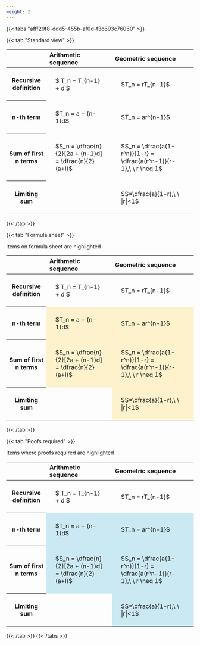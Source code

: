 ```yaml
---
weight: 2
---
```


{{< tabs "afff29f8-ddd5-455b-af0d-f3c693c76060" >}}

{{< tab "Standard view" >}}

<style type="text/css">
#T_18ade th.col_heading {
  text-align: left;
  font-size: 1em;
}
#T_18ade td {
  text-align: left;
  font-size: 1em;
  padding: 1.5em;
}
</style>
<table id="T_18ade">
  <thead>
    <tr>
      <th class="blank level0" >&nbsp;</th>
      <th id="T_18ade_level0_col0" class="col_heading level0 col0" >Arithmetic sequence</th>
      <th id="T_18ade_level0_col1" class="col_heading level0 col1" >Geometric sequence</th>
    </tr>
  </thead>
  <tbody>
    <tr>
      <th id="T_18ade_level0_row0" class="row_heading level0 row0" >Recursive definition</th>
      <td id="T_18ade_row0_col0" class="data row0 col0" >$ T_n = T_{n-1} + d $</td>
      <td id="T_18ade_row0_col1" class="data row0 col1" >$T_n = rT_{n-1}$</td>
    </tr>
    <tr>
      <th id="T_18ade_level0_row1" class="row_heading level0 row1" >n-th term</th>
      <td id="T_18ade_row1_col0" class="data row1 col0" >$T_n = a + (n-1)d$</td>
      <td id="T_18ade_row1_col1" class="data row1 col1" >$T_n = ar^{n-1}$</td>
    </tr>
    <tr>
      <th id="T_18ade_level0_row2" class="row_heading level0 row2" >Sum of first n terms</th>
      <td id="T_18ade_row2_col0" class="data row2 col0" >$S_n = \dfrac{n}{2}[2a + (n-1)d] = \dfrac{n}{2}(a+l)$</td>
      <td id="T_18ade_row2_col1" class="data row2 col1" >$S_n = \dfrac{a(1-r^n)}{1-r} = \dfrac{a(r^n-1)}{r-1},\ \  r \neq 1$</td>
    </tr>
    <tr>
      <th id="T_18ade_level0_row3" class="row_heading level0 row3" >Limiting sum</th>
      <td id="T_18ade_row3_col0" class="data row3 col0" ></td>
      <td id="T_18ade_row3_col1" class="data row3 col1" >$S=\dfrac{a}{1-r},\ \ |r|<1$</td>
    </tr>
  </tbody>
</table>
{{< /tab >}}

{{< tab "Formula sheet" >}}

Items on formula sheet are highlighted 
<br>
<style type="text/css">
#T_5d6e9 th.col_heading {
  text-align: left;
  font-size: 1em;
}
#T_5d6e9 td {
  text-align: left;
  font-size: 1em;
  padding: 1.5em;
}
#T_5d6e9_row0_col0, #T_5d6e9_row0_col1, #T_5d6e9_row3_col0 {
  background-color: rgba(0,0,0,0);
}
#T_5d6e9_row1_col0, #T_5d6e9_row1_col1, #T_5d6e9_row2_col0, #T_5d6e9_row2_col1, #T_5d6e9_row3_col1 {
  background-color: rgba(255,194,10, 0.2);
}
</style>
<table id="T_5d6e9">
  <thead>
    <tr>
      <th class="blank level0" >&nbsp;</th>
      <th id="T_5d6e9_level0_col0" class="col_heading level0 col0" >Arithmetic sequence</th>
      <th id="T_5d6e9_level0_col1" class="col_heading level0 col1" >Geometric sequence</th>
    </tr>
  </thead>
  <tbody>
    <tr>
      <th id="T_5d6e9_level0_row0" class="row_heading level0 row0" >Recursive definition</th>
      <td id="T_5d6e9_row0_col0" class="data row0 col0" >$ T_n = T_{n-1} + d $</td>
      <td id="T_5d6e9_row0_col1" class="data row0 col1" >$T_n = rT_{n-1}$</td>
    </tr>
    <tr>
      <th id="T_5d6e9_level0_row1" class="row_heading level0 row1" >n-th term</th>
      <td id="T_5d6e9_row1_col0" class="data row1 col0" >$T_n = a + (n-1)d$</td>
      <td id="T_5d6e9_row1_col1" class="data row1 col1" >$T_n = ar^{n-1}$</td>
    </tr>
    <tr>
      <th id="T_5d6e9_level0_row2" class="row_heading level0 row2" >Sum of first n terms</th>
      <td id="T_5d6e9_row2_col0" class="data row2 col0" >$S_n = \dfrac{n}{2}[2a + (n-1)d] = \dfrac{n}{2}(a+l)$</td>
      <td id="T_5d6e9_row2_col1" class="data row2 col1" >$S_n = \dfrac{a(1-r^n)}{1-r} = \dfrac{a(r^n-1)}{r-1},\ \  r \neq 1$</td>
    </tr>
    <tr>
      <th id="T_5d6e9_level0_row3" class="row_heading level0 row3" >Limiting sum</th>
      <td id="T_5d6e9_row3_col0" class="data row3 col0" ></td>
      <td id="T_5d6e9_row3_col1" class="data row3 col1" >$S=\dfrac{a}{1-r},\ \ |r|<1$</td>
    </tr>
  </tbody>
</table>
{{< /tab >}}

{{< tab "Poofs required" >}}

Items where proofs required are highlighted 
<br>
<style type="text/css">
#T_c0176 th.col_heading {
  text-align: left;
  font-size: 1em;
}
#T_c0176 td {
  text-align: left;
  font-size: 1em;
  padding: 1.5em;
}
#T_c0176_row0_col0, #T_c0176_row0_col1, #T_c0176_row3_col0 {
  background-color: rgba(0,0,0,0);
}
#T_c0176_row1_col0, #T_c0176_row1_col1, #T_c0176_row2_col0, #T_c0176_row2_col1, #T_c0176_row3_col1 {
  background-color: rgba(0,150,200, 0.2);
}
</style>
<table id="T_c0176">
  <thead>
    <tr>
      <th class="blank level0" >&nbsp;</th>
      <th id="T_c0176_level0_col0" class="col_heading level0 col0" >Arithmetic sequence</th>
      <th id="T_c0176_level0_col1" class="col_heading level0 col1" >Geometric sequence</th>
    </tr>
  </thead>
  <tbody>
    <tr>
      <th id="T_c0176_level0_row0" class="row_heading level0 row0" >Recursive definition</th>
      <td id="T_c0176_row0_col0" class="data row0 col0" >$ T_n = T_{n-1} + d $</td>
      <td id="T_c0176_row0_col1" class="data row0 col1" >$T_n = rT_{n-1}$</td>
    </tr>
    <tr>
      <th id="T_c0176_level0_row1" class="row_heading level0 row1" >n-th term</th>
      <td id="T_c0176_row1_col0" class="data row1 col0" >$T_n = a + (n-1)d$</td>
      <td id="T_c0176_row1_col1" class="data row1 col1" >$T_n = ar^{n-1}$</td>
    </tr>
    <tr>
      <th id="T_c0176_level0_row2" class="row_heading level0 row2" >Sum of first n terms</th>
      <td id="T_c0176_row2_col0" class="data row2 col0" >$S_n = \dfrac{n}{2}[2a + (n-1)d] = \dfrac{n}{2}(a+l)$</td>
      <td id="T_c0176_row2_col1" class="data row2 col1" >$S_n = \dfrac{a(1-r^n)}{1-r} = \dfrac{a(r^n-1)}{r-1},\ \  r \neq 1$</td>
    </tr>
    <tr>
      <th id="T_c0176_level0_row3" class="row_heading level0 row3" >Limiting sum</th>
      <td id="T_c0176_row3_col0" class="data row3 col0" ></td>
      <td id="T_c0176_row3_col1" class="data row3 col1" >$S=\dfrac{a}{1-r},\ \ |r|<1$</td>
    </tr>
  </tbody>
</table>
{{< /tab >}}
{{< /tabs >}}